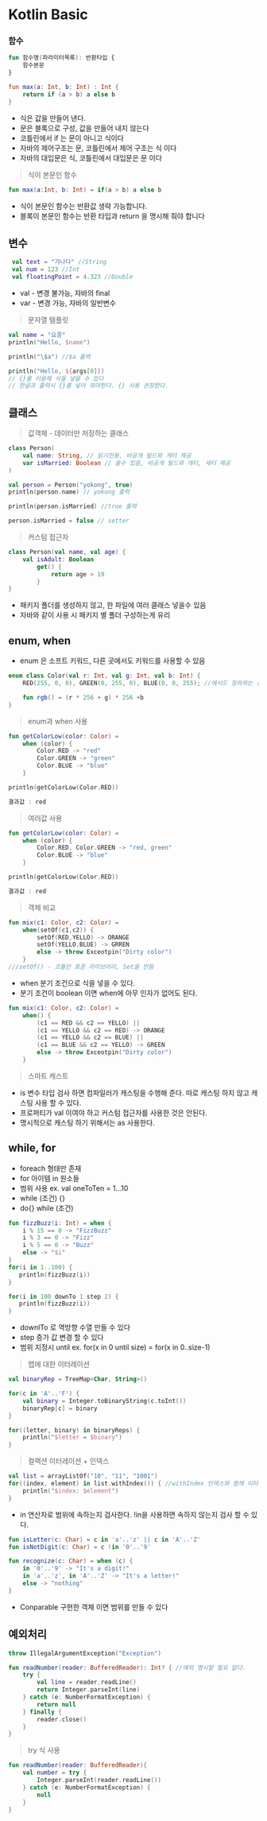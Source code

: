 # Kotlin Basic

### 함수

```kotlin
fun 함수명(파라미터목록): 반환타입 {
    함수본문
}

fun max(a: Int, b: Int) : Int {
    return if (a > b) a else b
}
```

* 식은 값을 만들어 낸다.
* 문은 블록으로 구성, 값을 만들어 내지 않는다
* 코틀린에서 if 는 문이 아니고 식이다
* 자바의 제어구조는 문, 코틀린에서 제어 구조는 식 이다
* 자바의 대입문은 식, 코틀린에서 대입문은 문 이다

> 식이 본문인 함수
```kotlin
fun max(a:Int, b: Int) = if(a > b) a else b
```
* 식이 본문인 함수는 반환값 생략 가능합니다.
* 블록이 본문인 함수는 반환 타입과 return 을 명시해 줘야 합니다

## 변수
```kotlin
 val text = "가나다" //String
 val num = 123 //Int
 val floatingPoint = 4.323 //Double
```

* val - 변경 불가능, 자바의 final
* var - 변경 가능, 자바의 일반변수

> 문자열 템플릿
```kotlin
val name = "요콩"
println("Hello, $name")

println("\$a") //$a 출력

println("Hello, ${args[0]}) 
// {}를 이용해 식을 넣을 수 있다
// 한글과 출력시 {}를 넣어 줘야한다. {} 사용 권장한다.
```

## 클래스

> 값객체 - 데이터만 저장하는 클래스
```kotlin
class Person(
    val name: String, // 읽기전용, 비공개 필드와 게터 제공
    var isMarried: Boolean // 쓸수 있음, 비공개 필드와 개터, 세터 제공
)
```

```kotlin
val person = Person("yokong", true)
println(person.name) // yokong 출력

println(person.isMarried) //true 출력

person.isMarried = false // setter
```

> 커스텀 접근자
```kotlin
class Person(val name, val age) {
    val isAdult: Boolean
        get() {
            return age > 19
        }
}
```

* 패키지 폴더를 생성하지 않고, 한 파일에 여러 클래스 넣을수 있음
* 자바와 같이 사용 시 패키지 별 폴더 구성하는게 유리

## enum, when

* enum 은 소프트 키워드, 다른 곳에서도 키워드를 사용할 수 있음
```kotlin
enum class Color(val r: Int, val g: Int, val b: Int) {
    RED(255, 0, 0), GREEN(0, 255, 0), BLUE(0, 0, 255); //메서드 정의하는 경우 상수와 메서드 사이에 ; 붙여야한다

    fun rgb() = (r * 256 + g) * 256 +b
}
```
> enum과 when 사용

``` kotlin
fun getColorLow(color: Color) =
    when (color) {
        Color.RED -> "red"
        Color.GREEN -> "green"
        Color.BLUE -> "blue"
    }

println(getColorLow(Color.RED))

결과값 : red
```
> 여러값 사용
``` kotlin
fun getColorLow(color: Color) =
    when (color) {
        Color.RED, Color.GREEN -> "red, green"
        Color.BLUE -> "blue"
    }

println(getColorLow(Color.RED))

결과값 : red
```

> 객체 비교
```kotlin
fun mix(c1: Color, c2: Color) = 
    when(setOf(c1,c2)) {
        setOf(RED,YELLO) -> ORANGE
        setOf(YELLO,BLUE) -> GRREN
        else -> throw Exceotpin("Dirty color")
    }
///setOf() - 코틀린 표준 라이브러리, Set을 만듬 
```

* when 분기 조건으로 식을 넣을 수 있다.
* 분기 조건이 boolean 이면 when에 아무 인자가 없어도 된다.

```kotlin
fun mix(c1: Color, c2: Color) = 
    when() {
        (c1 == RED && c2 == YELLO) ||
        (c1 == YELLO && c2 == RED) -> ORANGE
        (c1 == YELLO && c2 == BLUE) ||
        (c1 == BLUE && c2 == YELLO) -> GREEN
        else -> throw Exceotpin("Dirty color")
    }
```

> 스마트 캐스트
* is 변수 타입 검사 하면 컴파일러가 캐스팅을 수행해 준다. 따로 캐스팅 하지 않고 캐스팅 사용 할 수 있다.
* 프로퍼티가 val 이여야 하고 커스텀 접근자를 사용한 것은 안된다. 
* 명시적으로 캐스팅 하기 위해서는 as 사용한다.

## while, for 
 * foreach 형태만 존재
 * for 아이템 in 원소들
 * 범위 사용 ex. val oneToTen = 1...10
 * while (조건) {}
 * do{} while (조건)

 ```kotlin
 fun fizzBuzz(i: Int) = when {
     i % 15 == 0 -> "FizzBuzz"
     i % 3 == 0 -> "Fizz"
     i % 5 == 0 -> "Buzz"
     else -> "$i"
}
for(i in 1..100) {
    println(fizzBuzz(i))
}
 ```

 ```kotlin
for(i in 100 downTo 1 step 2) {
    println(fizzBuzz(i))
}
 ```
 * downlTo 로 역방향 수열 만들 수 있다
 * step 증가 값 변경 할 수 있다
 * 범위 지정시 until ex. for(x in 0 until size) =  for(x in 0..size-1)

 > 맵에 대한 이터레이션
 ```kotlin
 val binaryRep = TreeMap<Char, String>()

 for(c in 'A'..'F') {
     val binary = Integer.toBinaryString(c.toInt())
     binaryRep[c] = binary
 }

 for((letter, binary) in binaryReps) {
     println("$letter = $binary")
 }
 ```

> 컬랙션 이터레이션 + 인덱스
```kotlin
val list = arrayListOf("10", "11", "1001")
for((index, element) in list.withIndex()) { //withIndex 인덱스와 함께 이터레이션
    println("$index: $element")
}
```

* in 연산자로 범위에 속하는지 검사한다. !in을 사용하면 속하지 않는지 검사 할 수 있다.

```kotlin
fun isLetter(c: Char) = c in 'a'..'z' || c in 'A'..'Z'
fun isNotDigit(c: Char) = c !in '0'..'9'
```

```kotlin
fun recognize(c: Char) = when (c) {
    in '0'..'9' -> "It's a digit!"
    in 'a'..'z', in 'A'..'Z' -> "It's a letter!"
    else -> "nothing"
}
```

* Conparable 구현한 객체 이면 범위를 만들 수 있다

## 예외처리

```kotlin
throw IllegalArgumentException("Exception")
```

```kotlin
fun readNumber(reader: BufferedReader): Int? { //예외 명시할 필요 없다.
    try {
        val line = reader.readLine()
        return Integer.parseInt(line)
    } catch (e: NumberFormatException) {
        return null
    } finally {
        reader.close()
    }
}

```

> try 식 사용
```kotlin
fun readNumber(reader: BufferedReader){ 
    val number = try {
        Integer.parseInt(reader.readLine())
    } catch (e: NumberFormatException) {
        null
    }
}
```